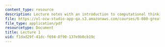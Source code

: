 ```yaml
---
content_type: resource
description: Lecture notes with an introduction to computational thinking.
file: https://ol-ocw-studio-app-qa.s3.amazonaws.com/courses/6-080-great-ideas-in-theoretical-computer-science-spring-2008/f1dad29f41dcf6948f90137e9b0cb19c_lec1.pdf
file_type: application/pdf
resourcetype: Document
title: Lecture 1
uid: f1dad29f-41dc-f694-8f90-137e9b0cb19c
---
```

